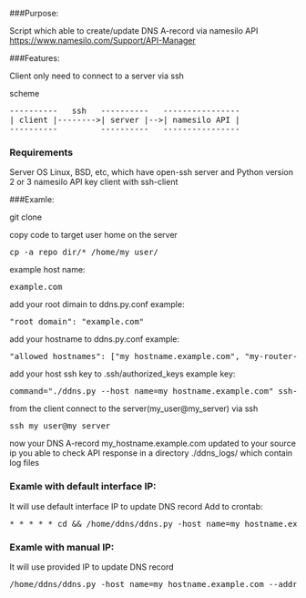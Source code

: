 ###Purpose:

Script which able to create/update DNS A-record via namesilo API https://www.namesilo.com/Support/API-Manager

###Features:

Client only need to connect to a server via ssh

scheme

<pre>
----------   ssh   ----------   ----------------
| client |-------->| server |-->| namesilo API |
----------         ----------   ----------------
</pre>

### Requirements

Server OS Linux, BSD, etc, which have open-ssh server and Python version 2 or 3
namesilo API key
client with ssh-client

###Examle:

git clone

copy code to target user home on the server
<pre>
cp -a repo_dir/* /home/my_user/
</pre>

example host name:
<pre>
example.com
</pre>

add your root dimain to ddns.py.conf
example:
<pre>
"root_domain": "example.com"
</pre>

add your hostname to ddns.py.conf
example:
<pre>
"allowed_hostnames": ["my_hostname.example.com", "my-router-home", "my-another-host", "my-etc"]
</pre>

add your host ssh key to .ssh/authorized_keys
example key:
<pre>
command="./ddns.py --host_name=my_hostname.example.com" ssh-rsa my_ssh_key #my_comment
</pre>

from the client connect to the server(my_user@my_server) via ssh
<pre>
ssh my_user@my_server
</pre>

now your DNS A-record my_hostname.example.com updated to your source ip
you able to check API response in a directory ./ddns_logs/ which contain log files


### Examle with default interface IP:

It will use default interface IP to update DNS record
Add to crontab:

<pre>
* * * * * cd && /home/ddns/ddns.py -host_name=my_hostname.example.com --address=me
</pre>

### Examle with manual IP:

It will use provided IP to update DNS record

<pre>
/home/ddns/ddns.py -host_name=my_hostname.example.com --address=11.1.1.1
</pre>
